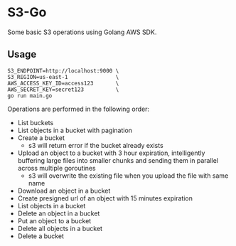 # S3-Go
Some basic S3 operations using Golang AWS SDK.
## Usage
```
S3_ENDPOINT=http://localhost:9000 \
S3_REGION=us-east-1               \
AWS_ACCESS_KEY_ID=access123       \
AWS_SECRET_KEY=secret123          \
go run main.go
```
Operations are performed in the following order:
- List buckets
- List objects in a bucket with pagination
- Create a bucket
  - s3 will return error if the bucket already exists
- Upload an object to a bucket with 3 hour expiration, intelligently buffering large files into smaller chunks and sending them in parallel across multiple goroutines
  - s3 will overwrite the existing file when you upload the file with same name
- Download an object in a bucket
- Create presigned url of an object with 15 minutes expiration
- List objects in a bucket
- Delete an object in a bucket
- Put an object to a bucket
- Delete all objects in a bucket
- Delete a bucket
